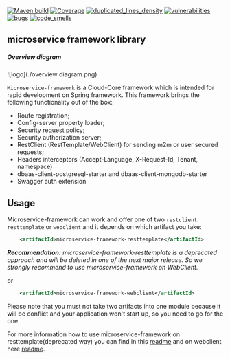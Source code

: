 [![Maven build](https://github.com/Netcracker/qubership-core-microservice-framework/actions/workflows/maven-build.yaml/badge.svg)](https://github.com/Netcracker/qubership-core-microservice-framework/actions/workflows/maven-build.yaml)
[![Coverage](https://sonarcloud.io/api/project_badges/measure?metric=coverage&project=Netcracker_qubership-core-microservice-framework)](https://sonarcloud.io/summary/overall?id=Netcracker_qubership-core-microservice-framework)
[![duplicated_lines_density](https://sonarcloud.io/api/project_badges/measure?metric=duplicated_lines_density&project=Netcracker_qubership-core-microservice-framework)](https://sonarcloud.io/summary/overall?id=Netcracker_qubership-core-microservice-framework)
[![vulnerabilities](https://sonarcloud.io/api/project_badges/measure?metric=vulnerabilities&project=Netcracker_qubership-core-microservice-framework)](https://sonarcloud.io/summary/overall?id=Netcracker_qubership-core-microservice-framework)
[![bugs](https://sonarcloud.io/api/project_badges/measure?metric=bugs&project=Netcracker_qubership-core-microservice-framework)](https://sonarcloud.io/summary/overall?id=Netcracker_qubership-core-microservice-framework)
[![code_smells](https://sonarcloud.io/api/project_badges/measure?metric=code_smells&project=Netcracker_qubership-core-microservice-framework)](https://sonarcloud.io/summary/overall?id=Netcracker_qubership-core-microservice-framework)

microservice framework library
------------------------------

##### Overview diagram

![logo](./overview diagram.png)

`Microservice-framework` is a Cloud-Core framework which is intended for rapid development on Spring framework. This framework brings the following functionality out of the box:

* Route registration;
* Config-server property loader;
* Security request policy;
* Security authorization server;
* RestClient (RestTemplate/WebClient) for sending m2m or user secured requests;
* Headers interceptors (Accept-Language, X-Request-Id, Tenant, namespace)
* dbaas-client-postgresql-starter and dbaas-client-mongodb-starter 
* Swagger auth extension

Usage
-----

Microservice-framework can work and offer one of two `restclient`: `resttemplate` or `webclient` and it depends on which artifact you take:
 
 ```xml
     <artifactId>microservice-framework-resttemplate</artifactId>
```
_**Recommendation:** microservice-framework-resttemplate is a deprecated approach and will be deleted in one of the next major release. 
So we strongly recommend to use microservice-framework on WebClient._

or 

```xml
    <artifactId>microservice-framework-webclient</artifactId>
```

Please note that you must not take two artifacts into one module because it will be conflict and your application won't start up, so you need to go for the one.

For more information how to use microservice-framework on resttemplate(deprecated way) you can find in this [readme](./microservice-framework-resttemplate/README.md) and on webclient here [readme](./microservice-framework-webclient/README.md).
